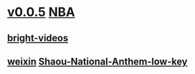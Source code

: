 # [v0.0.5](https://github.com/littleflute/ssnn/edit/master/README.md) [NBA](https://littleflute.github.io/NBA)
## [bright-videos](https://www.youtube.com/channel/UC4rlAVgAK0SGk-yTfe48Qpw/videos)
## [weixin](https://github.com/littleflute/weixin) [Shaou-National-Anthem-low-key](https://github.com/kathyonroad/Shaou-National-Anthem-low-key)

